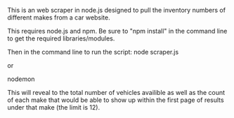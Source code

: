 This is an web scraper in node.js designed to pull the inventory numbers of different makes from a car website. 

This requires node.js and npm. Be sure to "npm install" in the command line to get the required libraries/modules.

Then in the command line to run the script:
node scraper.js

or 

nodemon

This will reveal to the total number of vehicles availible as well as the count of each make that would be able to show up within the first page of results under that make (the limit is 12).
